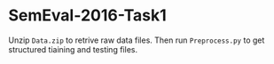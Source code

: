 # SemEval-2016-Task1

Unzip `Data.zip` to retrive raw data files. Then run `Preprocess.py` to get structured tiaining and testing files.